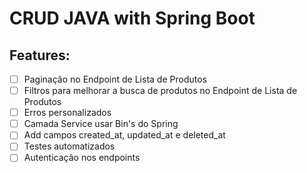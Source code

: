 # CRUD JAVA with Spring Boot

## Features:
* [ ] Paginação no Endpoint de Lista de Produtos
* [ ] Filtros para melhorar a busca de produtos no Endpoint de Lista de Produtos
* [ ] Erros personalizados
* [ ] Camada Service usar Bin's do Spring
* [ ] Add campos created_at, updated_at e deleted_at
* [ ] Testes automatizados
* [ ] Autenticação nos endpoints
